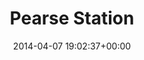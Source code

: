 ---
title:		"Pearse Station"
type:		"photos"
mediatype:		"upload"
location:		"Dublin, Ireland"
date:		"2014-04-07 19:02:37+00:00"
album:		"city"
filename:		"anna-pearse-station.md"
series:		"dublin"
cl_public_id:		"city/anna-pearse-station"
cl_version:		1497000176
format:		"tiff"
bytes:		2289228
width:		961
height:		1440
colours:
- "#11191E"
- "#BECAD0"
- "#DECEC5"
- "#282D2F"
- "#D0D1D8"
- "#788489"
- "#777A83"
- "#2B2C31"
- "#D1A586"
- "#161B23"
- "#847D7A"
- "#C7DBC9"
- "#383532"
- "#866044"
- "#D6B078"
- "#4B6472"
- "#CDC9CC"
- "#302017"
- "#7D7E6E"
- "#816540"
- "#020609"
- "#2F2515"
- "#4E5D72"
- "#757F79"
exposure_mode:		"Auto"
program:		"Aperture-priority AE"
aperture:		"1.4"
focal_length:		"50.0 mm"
iso:		"640"
shutter_speed:		"1/1600"
metering:		"Spot"
flash:		"Off, Did not fire"
white_balance:		"Custom"
colour_temp:		"4800"
has_crop:		"false"
orientation:		"Horizontal (normal)"
camera_model:		"NIKON D800"
lens_info:		"Nikon Nikkor 50mm f/1.4"
artist:		"No artist info"
x_resolution:		"300"
y_resolution:		"300"
---